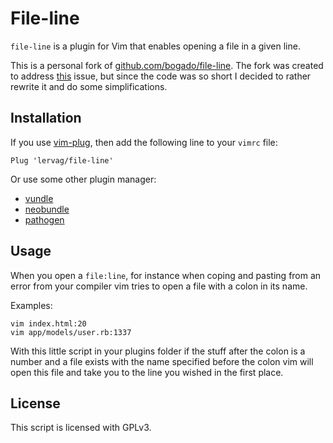# File-line

`file-line` is a plugin for Vim that enables opening a file in a given line.

This is a personal fork of
[github.com/bogado/file-line](https://github.com/bogado/file-line).  The fork
was created to address [this](https://github.com/bogado/file-line/issues/52)
issue, but since the code was so short I decided to rather rewrite it and do
some simplifications.
 
## Installation

If you use [vim-plug](https://github.com/junegunn/vim-plug), then add the
following line to your `vimrc` file:

```vim
Plug 'lervag/file-line'
```

Or use some other plugin manager:
- [vundle](https://github.com/gmarik/vundle)
- [neobundle](https://github.com/Shougo/neobundle.vim)
- [pathogen](https://github.com/tpope/vim-pathogen)

## Usage

When you open a `file:line`, for instance when coping and pasting from an error
from your compiler vim tries to open a file with a colon in its name.

Examples:

    vim index.html:20
    vim app/models/user.rb:1337

With this little script in your plugins folder if the stuff after the colon is
a number and a file exists with the name specified before the colon vim will
open this file and take you to the line you wished in the first place. 

## License

This script is licensed with GPLv3.

